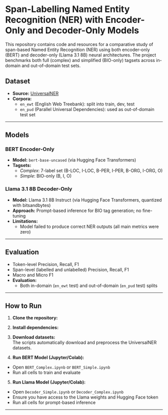 # Span-Labelling Named Entity Recognition (NER) with Encoder-Only and Decoder-Only Models

This repository contains code and resources for a comparative study of span-based Named Entity Recognition (NER) using both encoder-only (BERT) and decoder-only (Llama 3.1 8B) neural architectures. The project benchmarks both full (complex) and simplified (BIO-only) tagsets across in-domain and out-of-domain test sets.

## Dataset

- **Source:** [UniversalNER](https://github.com/UniversalNER)
- **Corpora:**  
  - `en_ewt` (English Web Treebank): split into train, dev, test  
  - `en_pud` (Parallel Universal Dependencies): used as out-of-domain test set

---

## Models

### BERT Encoder-Only

- **Model:** `bert-base-uncased` (via Hugging Face Transformers)
- **Tagsets:**  
  - *Complex*: 7-label set (B-LOC, I-LOC, B-PER, I-PER, B-ORG, I-ORG, O)  
  - *Simple*: BIO-only (B, I, O)

### Llama 3.1 8B Decoder-Only

- **Model:** Llama 3.1 8B Instruct (via Hugging Face Transformers, quantized with bitsandbytes)
- **Approach:** Prompt-based inference for BIO tag generation; no fine-tuning
- **Limitations:**  
  - Model failed to produce correct NER outputs (all main metrics were zero)

---

## Evaluation
  - Token-level Precision, Recall, F1
  - Span-level (labelled and unlabelled) Precision, Recall, F1
  - Macro and Micro F1
- **Evaluation:**  
  - Both in-domain (`en_ewt` test) and out-of-domain (`en_pud` test) splits

---

## How to Run

1. **Clone the repository:**
2. **Install dependencies:**

3. **Download datasets:**  
The scripts automatically download and preprocess the UniversalNER datasets.

4. **Run BERT Model (Jupyter/Colab):**
- Open `BERT_Complex.ipynb` or `BERT_Simple.ipynb`
- Run all cells to train and evaluate

5. **Run Llama Model (Jupyter/Colab):**
- Open `Decoder_Simple.ipynb` or `Decoder_Complex.ipynb`
- Ensure you have access to the Llama weights and Hugging Face token
- Run all cells for prompt-based inference

---




